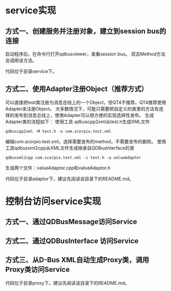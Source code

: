 # service实现

## 方式一、创建服务并注册对象，建立到session bus的连接

启动程序后，在命令行打开qdbusviewer，查看session bus。
双击Method方法会调用该方法。

代码位于目录service下。

## 方式二、使用Adapter注册Object（推荐方式）

可以直接把test类注册为消息总线上的一个Object，但QT4不推荐。QT4推荐使用Adapter来注册Object。
大多数情况下，可能只需要把自定义的类里的方法有选择的发布到消息总线上，使用Adapter可以很方便的实现选择性发布。
生成Adapter类的流程如下：
使用工具 qdbuscpp2xml从test.h生成XML文件

```
qdbuscpp2xml -M test.h -o com.scorpio.test.xml
```

编辑com.scorpio.test.xml，选择需要发布的method，不需要发布的删除。
使用工具qdbusxml2cpp从XML文件生成继承自QDBusInterface的类

```
qdbusxml2cpp com.scorpio.test.xml -i test.h -a valueAdaptor
```

生成两个文件：valueAdaptor.cpp和valueAdaptor.h

代码位于目录adaptor下，建议先阅读该目录下的README.md。

# 控制台访问service实现

## 方式一、通过QDBusMessage访问Service

## 方式二、通过QDBusInterface 访问Service

## 方式三、从D-Bus XML自动生成Proxy类，调用Proxy类访问Service

代码位于目录proxy下，建议先阅读该目录下的README.md。
